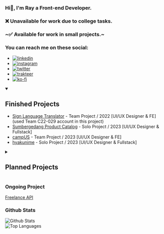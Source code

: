 ### Hi👋, I'm Ray a Front-end Developer.
### ❌ Unavailable for work due to college tasks.
### ~✅ Available for work in small projects.~

### You can reach me on these social:
* [![linkedin](https://img.shields.io/badge/linkedin-rayputrap-333333?labelColor=blue&style=for-the-badge&logo=x&logoColor=white&link=https://www.linkedin.com/in/rayputrap)](https://www.linkedin.com/in/rayputrap)
* [![instagram](https://img.shields.io/badge/instagram-kzyari.v-333333?labelColor=E1306C&style=for-the-badge&logo=instagram&logoColor=white&link=https://instagram.com/kzyari.v)](https://instagram.com/kzyari.v)
* [![twitter](https://img.shields.io/badge/twitter-rayziojax-333333?labelColor=gray&style=for-the-badge&logo=x&logoColor=white&link=https://twitter.com/rayziojax)](https://twitter.com/rayziojax)
* [![trakteer](https://img.shields.io/badge/trakteer-rayziojax-333333?labelColor=eb0909&style=for-the-badge&logo=trakteer&logoColor=white&link=https://trakteer.id/rayziojax)](https://trakteer.id/rayziojax)
* [![ko-fi](https://img.shields.io/badge/ko--fi-rayziojax-333333?labelColor=6800b3&style=for-the-badge&logo=ko-fi&logoColor=white&link=https://trakteer.id/rayziojax)](https://trakteer.id/rayziojax)

<details open>
<summary><h2>Finished Projects</h2></summary>

  * [Sign Language Translator](https://github.com/Team-C22-039/sign-language-translator.git) - Team Project / 2022 [UI/UX Designer & FE] (used Team C22-029 account in this project)
  * [Sumbergedang Product Catalog](https://github.com/rayzio-jax/product-catalog.git) - Solo Project / 2023 [UI/UX Designer & Fullstack]
  * [campUS](https://github.com/YuukioFuyu/campUS.git) - Team Project / 2023 [UI/UX Designer & FE]
  * [hyakunime](https://github.com/rayzio-jax/hyakunime.git) - Solo Project / 2023 [UI/UX Designer & Fullstack]
</details>

<details>
<summary><h2>Planned Projects</h2></summary>
  
  * Discord Bot
  * Anonymus Chat
  * ???
</details>

### Ongoing Project
[Freelance API](https://github.com/rayzio-jax/freelance-api)

### Github Stats
![Github Stats](https://github-readme-stats.vercel.app/api?username=rayzio-jax&theme=synthwave&show_icons=true&hide_border=true&count_private=true)<br>
![Top Languages](https://github-readme-stats.vercel.app/api/top-langs/?username=rayzio-jax&theme=synthwave&show_icons=true&hide_border=true&layout=compact)
